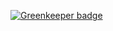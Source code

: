 

[![Greenkeeper badge](https://badges.greenkeeper.io/kumavis/ethereum-address-generator.svg)](https://greenkeeper.io/)